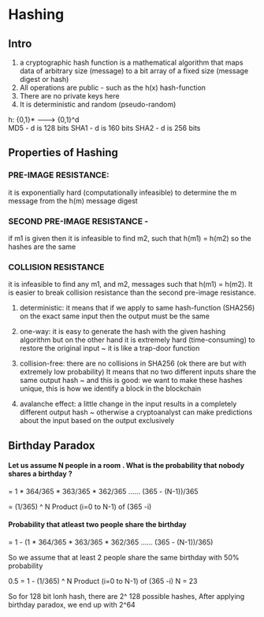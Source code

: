 # Hashing 
## Intro 
 1) a cryptographic hash function is a mathematical algorithm that maps data of arbitrary size (message) to a bit array of a fixed size (message digest or hash)
 2) All operations are public - such as the h(x) hash-function
 3) There are no private keys here
 4) It is deterministic and random (pseudo-random) 

h: {0,1}*  ---> {0,1}^d  
MD5  - d is 128 bits
SHA1 - d is 160 bits 
SHA2 - d is 256 bits 

## Properties of Hashing

### PRE-IMAGE RESISTANCE: 
it is exponentially hard (computationally infeasible) to determine the m message from the h(m) message digest

### SECOND PRE-IMAGE RESISTANCE -
if m1 is given then it is infeasible to find m2, such that h(m1) = h(m2) so the hashes are the same


### COLLISION RESISTANCE
it is infeasible to find any m1, and m2, messages such that h(m1) = h(m2). It is easier to break collision resistance than the second pre-image resistance.


1) deterministic: it means that if we apply to same hash-function (SHA256) on the exact same input then the output must be the same

2) one-way: it is easy to generate the hash with the given hashing algorithm but on the other hand it is extremely hard (time-consuming) to restore the original input
~ it is like a trap-door function

3) collision-free: there are no collisions in SHA256 (ok there are but with extremely low probability)
It means that no two different inputs share the same output hash
~ and this is good: we want to make these hashes unique, this is how we identify a block in the blockchain

4) avalanche effect: a little change in the input results in a completely different output hash
~ otherwise a cryptoanalyst can make predictions about the input
based on the output exclusively

## Birthday Paradox 

#### Let us assume N people in a room . What is the probability that nobody shares a birthday ?

= 1 * 364/365 * 363/365 * 362/365 ...... (365 - (N-1))/365

=  (1/365) ^ N Product (i=0 to N-1) of (365 -i)

#### Probability that atleast two people share the birthday 

= 1 - (1 * 364/365 * 363/365 * 362/365 ...... (365 - (N-1))/365)

So we assume that at least 2 people share the same birthday with 50% probability

0.5 = 1 - (1/365) ^ N Product (i=0 to N-1) of (365 -i)
N = 23

So for 128 bit lonh hash, there are 2^ 128 possible hashes,
After applying birthday paradox, we end up with 2^64 
